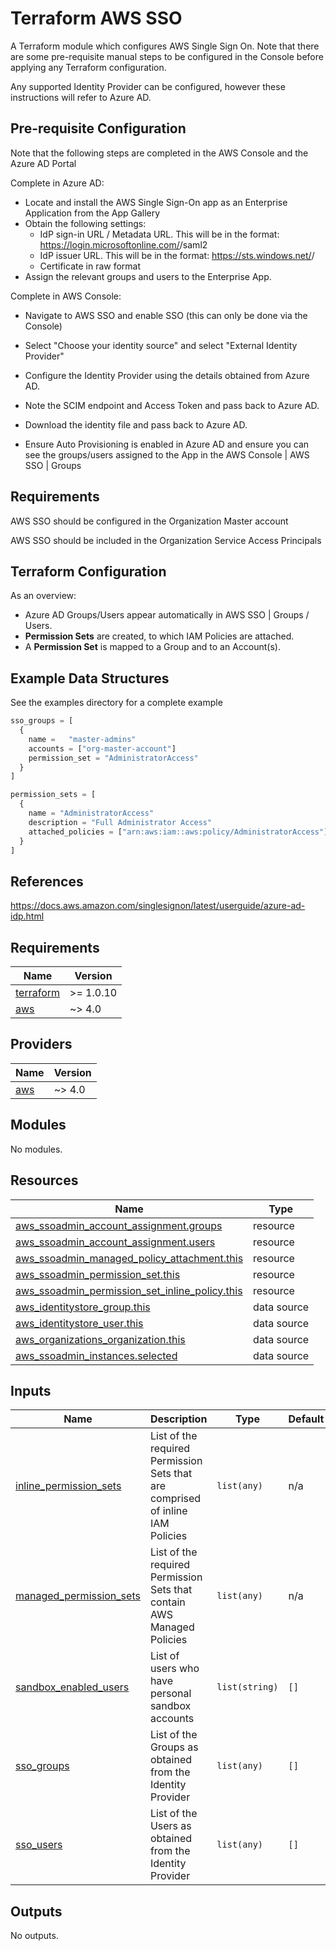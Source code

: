 # Terraform AWS SSO

A Terraform module which configures AWS Single Sign On.  Note that there are some pre-requisite manual steps to be configured in the Console before applying any Terraform configuration.

Any supported Identity Provider can be configured, however these instructions will refer to Azure AD.

## Pre-requisite Configuration

Note that the following steps are completed in the AWS Console and the Azure AD Portal

Complete in Azure AD:

- Locate and install the  AWS Single Sign-On app as an Enterprise Application from the App Gallery
- Obtain the following settings:
  - IdP sign-in URL / Metadata URL.  This will be in the format: https://login.microsoftonline.com/<tenant-id>/saml2
  - IdP issuer URL.  This will be in the format: https://sts.windows.net/<tenant-id>/
  - Certificate in raw format
- Assign the relevant groups and users to the Enterprise App.

Complete in AWS Console:

- Navigate to AWS SSO and enable SSO (this can only be done via the Console)
- Select "Choose your identity source" and select "External Identity Provider"
- Configure the Identity Provider using the details obtained from Azure AD.
- Note the SCIM endpoint and Access Token and pass back to Azure AD.
- Download the identity file and pass back to Azure AD.


- Ensure Auto Provisioning is enabled in Azure AD and ensure you can see the groups/users assigned to the App in the AWS Console |  AWS SSO | Groups

## Requirements

AWS SSO should be configured in the Organization Master account

AWS SSO should be included in the Organization Service Access Principals

## Terraform Configuration

As an overview:

- Azure AD Groups/Users appear automatically in AWS SSO | Groups / Users.
- **Permission Sets** are created, to which IAM Policies are attached.
- A **Permission Set** is mapped to a Group and to an Account(s).


## Example Data Structures

See the examples directory for a complete example

```terraform
sso_groups = [
  {
    name =   "master-admins"
    accounts = ["org-master-account"]
    permission_set = "AdministratorAccess"
  }
]
```

```terraform
permission_sets = [
  {
    name = "AdministratorAccess"
    description = "Full Administrator Access"
    attached_policies = ["arn:aws:iam::aws:policy/AdministratorAccess"]
  }
]
```

## References

https://docs.aws.amazon.com/singlesignon/latest/userguide/azure-ad-idp.html

<!-- BEGINNING OF PRE-COMMIT-TERRAFORM DOCS HOOK -->
## Requirements

| Name | Version |
|------|---------|
| <a name="requirement_terraform"></a> [terraform](#requirement\_terraform) | >= 1.0.10 |
| <a name="requirement_aws"></a> [aws](#requirement\_aws) | ~> 4.0 |

## Providers

| Name | Version |
|------|---------|
| <a name="provider_aws"></a> [aws](#provider\_aws) | ~> 4.0 |

## Modules

No modules.

## Resources

| Name | Type |
|------|------|
| [aws_ssoadmin_account_assignment.groups](https://registry.terraform.io/providers/hashicorp/aws/latest/docs/resources/ssoadmin_account_assignment) | resource |
| [aws_ssoadmin_account_assignment.users](https://registry.terraform.io/providers/hashicorp/aws/latest/docs/resources/ssoadmin_account_assignment) | resource |
| [aws_ssoadmin_managed_policy_attachment.this](https://registry.terraform.io/providers/hashicorp/aws/latest/docs/resources/ssoadmin_managed_policy_attachment) | resource |
| [aws_ssoadmin_permission_set.this](https://registry.terraform.io/providers/hashicorp/aws/latest/docs/resources/ssoadmin_permission_set) | resource |
| [aws_ssoadmin_permission_set_inline_policy.this](https://registry.terraform.io/providers/hashicorp/aws/latest/docs/resources/ssoadmin_permission_set_inline_policy) | resource |
| [aws_identitystore_group.this](https://registry.terraform.io/providers/hashicorp/aws/latest/docs/data-sources/identitystore_group) | data source |
| [aws_identitystore_user.this](https://registry.terraform.io/providers/hashicorp/aws/latest/docs/data-sources/identitystore_user) | data source |
| [aws_organizations_organization.this](https://registry.terraform.io/providers/hashicorp/aws/latest/docs/data-sources/organizations_organization) | data source |
| [aws_ssoadmin_instances.selected](https://registry.terraform.io/providers/hashicorp/aws/latest/docs/data-sources/ssoadmin_instances) | data source |

## Inputs

| Name | Description | Type | Default | Required |
|------|-------------|------|---------|:--------:|
| <a name="input_inline_permission_sets"></a> [inline\_permission\_sets](#input\_inline\_permission\_sets) | List of the required Permission Sets that are comprised of inline IAM Policies | `list(any)` | n/a | yes |
| <a name="input_managed_permission_sets"></a> [managed\_permission\_sets](#input\_managed\_permission\_sets) | List of the required Permission Sets that contain AWS Managed Policies | `list(any)` | n/a | yes |
| <a name="input_sandbox_enabled_users"></a> [sandbox\_enabled\_users](#input\_sandbox\_enabled\_users) | List of users who have personal sandbox accounts | `list(string)` | `[]` | no |
| <a name="input_sso_groups"></a> [sso\_groups](#input\_sso\_groups) | List of the Groups as obtained from the Identity Provider | `list(any)` | `[]` | no |
| <a name="input_sso_users"></a> [sso\_users](#input\_sso\_users) | List of the Users as obtained from the Identity Provider | `list(any)` | `[]` | no |

## Outputs

No outputs.

<!-- END OF PRE-COMMIT-TERRAFORM DOCS HOOK -->
